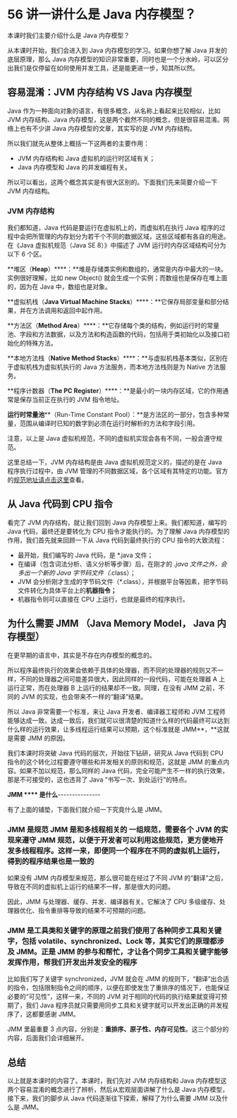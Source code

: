 # 56 讲一讲什么是 Java 内存模型？

本课时我们主要介绍什么是 Java 内存模型？

从本课时开始，我们会进入到 Java 内存模型的学习。如果你想了解 Java 并发的底层原理，那么 Java 内存模型的知识非常重要，同时也是一个分水岭，可以区分出我们是仅停留在如何使用并发工具，还是能更进一步，知其所以然。

## **容易混淆：JVM 内存结构 VS Java 内存模型**

Java 作为一种面向对象的语言，有很多概念，从名称上看起来比较相似，比如 JVM 内存结构、Java 内存模型，这是两个截然不同的概念，但是很容易混淆。网络上也有不少讲 Java 内存模型的文章，其实写的是 JVM 内存结构。

所以我们就先从整体上概括一下这两者的主要作用：

- JVM 内存结构和 Java 虚拟机的运行时区域有关；
- Java 内存模型和 Java 的并发编程有关。

所以可以看出，这两个概念其实是有很大区别的。下面我们先来简要介绍一下 JVM 内存结构。

### **JVM 内存结构**

我们都知道，Java 代码是要运行在虚拟机上的，而虚拟机在执行 Java 程序的过程中会把所管理的内存划分为若干个不同的数据区域，这些区域都有各自的用途。在《Java 虚拟机规范（Java SE 8）》中描述了 JVM 运行时内存区域结构可分为以下 6 个区。

**堆区（****Heap****）****：**堆是存储类实例和数组的，通常是内存中最大的一块。实例很好理解，比如 new Object() 就会生成一个实例；而数组也是保存在堆上面的，因为在 Java 中，数组也是对象。

**虚拟机栈（****Java Virtual Machine Stacks****）****：**它保存局部变量和部分结果，并在方法调用和返回中起作用。

**方法区（****Method Area****）****：**它存储每个类的结构，例如运行时的常量池、字段和方法数据，以及方法和构造函数的代码，包括用于类初始化以及接口初始化的特殊方法。

**本地方法栈（****Native Method Stacks****）****：**与虚拟机栈基本类似，区别在于虚拟机栈为虚拟机执行的 Java 方法服务，而本地方法栈则是为 Native 方法服务。

**程序计数器（****The PC Register****）****：**是最小的一块内存区域，它的作用通常是保存当前正在执行的 JVM 指令地址。

**运行时常量池****（Run-Time Constant Pool）：**是方法区的一部分，包含多种常量，范围从编译时已知的数字到必须在运行时解析的方法和字段引用。

注意，以上是 Java 虚拟机规范，不同的虚拟机实现会各有不同，一般会遵守规范。

这里总结一下，JVM 内存结构是由 Java 虚拟机规范定义的，描述的是在 Java 程序执行过程中，由 JVM 管理的不同数据区域，各个区域有其特定的功能。官方的[规范地址](https://docs.oracle.com/javase/specs/jvms/se8/html/jvms-2.html)[请点击这里](https://docs.oracle.com/javase/specs/jvms/se8/html/jvms-2.html)查看。

## **从 Java 代码到 CPU 指令**

看完了 JVM 内存结构，就让我们回到 Java 内存模型上来。我们都知道，编写的 Java 代码，最终还是要转化为 CPU 指令才能执行的。为了理解 Java 内存模型的作用，我们首先就来回顾一下从 Java 代码到最终执行的 CPU 指令的大致流程：

- 最开始，我们编写的 Java 代码，是 \*.java 文件；
- 在编译（包含词法分析、语义分析等步骤）后，在刚才的 _.java 文件之外，会多出一个新的 Java 字节码文件（_.class）；
- JVM 会分析刚才生成的字节码文件（\*.class），并根据平台等因素，把字节码文件转化为具体平台上的**机器指令；**
- 机器指令则可以直接在 CPU 上运行，也就是最终的程序执行。

## **为什么需要 JMM **（Java Memory Model，** Java 内存模型）**

在更早期的语言中，其实是不存在内存模型的概念的。

所以程序最终执行的效果会依赖于具体的处理器，而不同的处理器的规则又不一样，不同的处理器之间可能差异很大，因此同样的一段代码，可能在处理器 A 上运行正常，而在处理器 B 上运行的结果却不一致。同理，在没有 JMM 之前，不同的 JVM 的实现，也会带来不一样的“翻译”结果。

所以 Java 非常需要一个标准，来让 Java 开发者、编译器工程师和 JVM 工程师能够达成一致。达成一致后，我们就可以很清楚的知道什么样的代码最终可以达到什么样的运行效果，让多线程运行结果可以预期，这个标准就是 JMM**，**这就是需要 JMM 的原因。

我们本课时将突破 Java 代码的层次，开始往下钻研，研究从 Java 代码到 CPU 指令的这个转化过程要遵守哪些和并发相关的原则和规范，这就是 JMM 的重点内容。如果不加以规范，那么同样的 Java 代码，完全可能产生不一样的执行效果，那是不可接受的，这也违背了 Java “书写一次、到处运行”的特点。

**JMM **** 是什么**---------------

有了上面的铺垫，下面我们就介绍一下究竟什么是 JMM。

### **JMM 是规范 **JMM 是和多线程相关的** 一组规范**，需要各个 JVM 的实现来遵守 JMM 规范，以便于开发者可以利用这些规范，更方便地开发多线程程序。这样一来，即便同一个程序在不同的虚拟机上运行，得到的程序结果也是一致的

如果没有 JMM 内存模型来规范，那么很可能在经过了不同 JVM 的“翻译”之后，导致在不同的虚拟机上运行的结果不一样，那是很大的问题。

因此，JMM 与处理器、缓存、并发、编译器有关。它解决了 CPU 多级缓存、处理器优化、指令重排等导致的结果不可预期的问题。

### **JMM 是工具类和关键字的原理**之前我们使用了各种同步工具和关键字，包括 volatile、synchronized、Lock 等，其实它们的原理都涉及 JMM。正是 JMM 的参与和帮忙，才让各个同步工具和关键字能够发挥作用，帮我们开发出并发安全的程序

比如我们写了关键字 synchronized，JVM 就会在 JMM 的规则下，“翻译”出合适的指令，包括限制指令之间的顺序，以便在即使发生了重排序的情况下，也能保证必要的“可见性”，这样一来，不同的 JVM 对于相同的代码的执行结果就变得可预期了，我们 Java 程序员就只需要用同步工具和关键字就可以开发出正确的并发程序了，这都要感谢 JMM。

JMM 里最重要 3 点内容，分别是：**重排序、原子性、内存可见性**。这三个部分的内容，后面我们会详细展开。

## 总结

以上就是本课时的内容了。本课时，我们先对 JVM 内存结构和 Java 内存模型这两个容易混淆的概念进行了辨析，然后从宏观层面讲解了什么是 Java 内存模型，接下来，我们的脚步从 Java 代码逐渐往下探索，解释了为什么需要 JMM 以及什么是 JMM。

